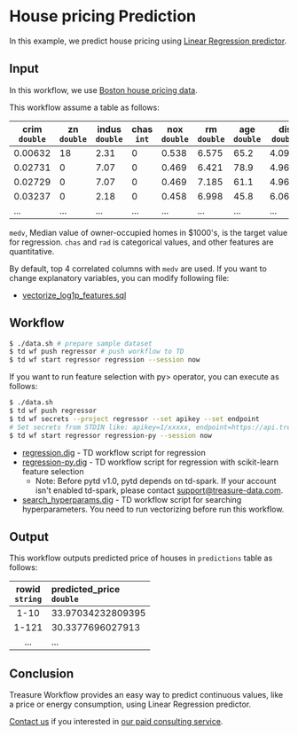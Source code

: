 # House pricing Prediction

In this example, we predict house pricing using [Linear Regression predictor](http://hivemall.incubator.apache.org/userguide/regression/general.html).

## Input

In this workflow, we use [Boston house pricing data](https://www.cs.toronto.edu/~delve/data/boston/bostonDetail.html).

This workflow assume a table as follows:

| crim<br/>`double` | zn<br/>`double` | indus<br/>`double` | chas<br/>`int` | nox<br/>`double` | rm<br/>`double`  | age<br/>`double` | dis<br/>`double`  | rad<br/>`int` | tax<br/>`int` | ptratio<br/>`double` | b<br/>`double` | lstat<br/>`double` | medv<br/>`double` | 
|---------|------|---------|--------|-------|-------|-------|--------|-------|-------|-----------|--------|---------|--------| 
| 0.00632 | 18   | 2.31    | 0      | 0.538 | 6.575 | 65.2  | 4.09   | 1     | 296   | 15.3      | 396.9  | 4.98    | 24     | 
| 0.02731 | 0    | 7.07    | 0      | 0.469 | 6.421 | 78.9  | 4.9671 | 2     | 242   | 17.8      | 396.9  | 9.14    | 21.6   | 
| 0.02729 | 0    | 7.07    | 0      | 0.469 | 7.185 | 61.1  | 4.9671 | 2     | 242   | 17.8      | 392.83 | 4.03    | 34.7   | 
| 0.03237 | 0    | 2.18    | 0      | 0.458 | 6.998 | 45.8  | 6.0622 | 3     | 222   | 18.7      | 394.63 | 2.94    | 33.4   | 
| ... | ...    | ... | ... | ... | ... | ...  | ... | ... | ... | ... | ... | ... | ... | 

`medv`, Median value of owner-occupied homes in $1000's, is the target value for regression. `chas` and `rad` is categorical values, and other features are quantitative.

By default, top 4 correlated columns with `medv` are used. If you want to change explanatory variables, you can modify following file:

- [vectorize_log1p_features.sql](./queries/vectorize_log1p_features.sql)

## Workflow

```sh
$ ./data.sh # prepare sample dataset
$ td wf push regressor # push workflow to TD
$ td wf start regressor regression --session now
```

If you want to run feature selection with py> operator, you can execute as follows:

```sh
$ ./data.sh
$ td wf push regressor
$ td wf secrets --project regressor --set apikey --set endpoint
# Set secrets from STDIN like: apikey=1/xxxxx, endpoint=https://api.treasuredata.com
$ td wf start regressor regression-py --session now
```

* [regression.dig](regression.dig) - TD workflow script for regression
* [regression-py.dig](regression-py.dig) - TD workflow script for regression with scikit-learn feature selection
  * Note: Before pytd v1.0, pytd depends on td-spark. If your account isn't enabled td-spark, please contact support@treasure-data.com.
* [search_hyperparams.dig](search_hyperparams.dig) - TD workflow script for searching hyperparameters. You need to run vectorizing before run this workflow.

## Output

This workflow outputs predicted price of houses in `predictions` table as follows:

| rowid<br/>`string` | predicted_price<br/>`double` |
|:---:|:---|
| 1-10 |33.97034232809395|
| 1-121 |30.3377696027913|
| ... |...|

## Conclusion

Treasure Workflow provides an easy way to predict continuous values, like a price or energy consumption, using Linear Regression predictor.

[Contact us](https://www.treasuredata.com/contact_us) if you interested in [our paid consulting service](https://docs.treasuredata.com/articles/data-science-consultation).
